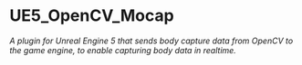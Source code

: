 # UE5_OpenCV_Mocap

*A plugin for Unreal Engine 5 that sends body capture data from OpenCV to the game engine, to enable capturing body data in realtime.*